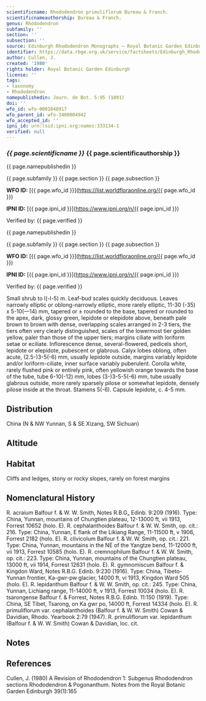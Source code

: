 ```yaml
---
scientificname: Rhododendron primuliflorum Bureau & Franch.
scientificnameauthorship: Bureau & Franch.
genus: Rhododendron
subfamily: ''
section: ''
subsection: ''
source: Edinburgh Rhododendron Monographs – Royal Botanic Garden Edinburgh
identifier: https://data.rbge.org.uk/service/factsheets/Edinburgh_Rhododendron_Monographs.xhtml
author: Cullen, J.
created: '1980'
rights holder: Royal Botanic Garden Edinburgh
license: ''
tags:
- taxonomy
- Rhododendron
namepublishedin: Journ. de Bot. 5:95 (1891)
doi: ''
wfo_id: wfo-0001048917
wfo_parent_id: wfo-3400004942
wfo_accepted_id: ''
ipni_id: urn:lsid:ipni.org:names:333134-1
verified: null
---
```

### _{{ page.scientificname }}_ {{ page.scientificauthorship }}
 {{ page.namepublishedin }}

{{ page.subfamily }} {{ page.section }} {{ page.subsection }}

**WFO ID:** [{{ page.wfo_id }}](https://list.worldfloraonline.org/{{ page.wfo_id }})

**IPNI ID:** [{{ page.ipni_id }}](https://www.ipni.org/n/{{ page.ipni_id }})

Verified by: {{ page.verified }}

 {{ page.namepublishedin }}

{{ page.subfamily }} {{ page.section }} {{ page.subsection }}

**WFO ID:** [{{ page.wfo_id }}](https://list.worldfloraonline.org/{{ page.wfo_id }})

**IPNI ID:** [{{ page.ipni_id }}](https://www.ipni.org/n/{{ page.ipni_id }})

Verified by: {{ page.verified }}



Small shrub to l(-l-5) m. Leaf-bud scales quickly deciduous. Leaves narrowly elliptic or oblong-narrowly elliptic, more rarely elliptic, 11-30 (-35) x 5-10(—14) mm, tapered or ± rounded to the base, tapered or rounded to the apex, dark, glossy green, lepidote or elepidote above, beneath pale brown to brown with dense, overlapping scales arranged in 2-3 tiers, the tiers often very clearly distinguished, scales of the lowermost tier golden yellow, paler than those of the upper tiers; margins ciliate with loriform setae or eciliate. Inflorescence dense, several-flowered, pedicels short, lepidote or elepidote, pubescent or glabrous. Calyx lobes oblong, often acute, (2.5-)3-5(-6) mm, usually lepidote outside, margins variably lepidote and/or loriform-ciliate, inner surface variably puberulent. Corolla white, rarely flushed pink or entirely pink, often yellowish orange towards the base of the tube, tube 6-10(-12) mm, lobes (3-)3-5-5(-6) mm, tube usually glabrous outside, more rarely sparsely pilose or somewhat lepidote, densely pilose inside at the throat. Stamens 5(-6). Capsule lepidote, c. 4-5 mm.

## Distribution
China (N & NW Yunnan, S & SE Xizang, SW Sichuan)

## Altitude


## Habitat
Cliffs and ledges, stony or rocky slopes, rarely on forest margins

## Nomenclatural History
R. acraium Balfour f. & W. W. Smith, Notes R.B.G„ Edinb. 9:209 (1916). Type: China, Yunnan, mountains of Chungtien plateau, 12-13000 ft, vii 1913, Forrest 10652 (holo. E). R. cephalanthoides Balfour f. & W. W. Smith, op. cit.: 216. Type: China, Yunnan, E flank of the Likiang Range, 11-11500 ft, v 1906, Forrest 2182 (holo. E). R. clivicolum Balfour f. & W. W. Smith, op. cit.: 221. Type: China, Yunnan, mountains in the NE of the Yangtze bend, 11-12000 ft, vii 1913, Forrest 10585 (holo. E). R. cremnophilum Balfour f. & W. W. Smith, op. cit.: 223. Type: China, Yunnan, mountains of the Chungtien plateau, 13000 ft, vii 1914, Forrest 12631 (holo. E). R. gymnomiscum Balfour f. & Kingdon Ward, Notes R.B.G. Edinb. 9:230 (1916). Type: China, Tibeto-Yunnan frontier, Ka-gwr-pw glacier, 14000 ft, vi 1913, Kingdon Ward 505 (holo. E). R. lepidanthum Balfour f. & W. W. Smith, op. cit.: 245. Type: China, Yunnan, Lichiang range, 11-14000 ft, v 1913, Forrest 10034 (holo. E). R. tsarongense Balfour f. & Forrest, Notes R.B.G. Edinb. 11:150 (1919). Type: China, SE Tibet, Tsarong, on Ka gwr po, 14000 ft, Forrest 14334 (holo. E). R. primuliflorum var. cephalanthoides (Balfour f. & W. W. Smith) Cowan & Davidian, Rhodo. Yearbook 2:79 (1947). R. primuliflorum var. lepidanthum (Balfour f. & W. W. Smith) Cowan & Davidian, loc. cit.
                       
## Notes


## References

Cullen, J. (1980) A Revision of Rhododendron 1: Subgenus Rhododendron sections Rhododendron & Pogonanthum. Notes from the Royal Botanic Garden Edinburgh 39(1):165
